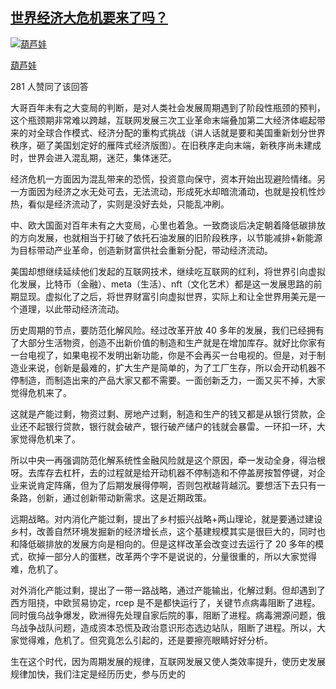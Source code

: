 ## [世界经济大危机要来了吗？](https://www.zhihu.com/question/40294051/answer/2446965108)

[![葫芦娃](https://p3-juejin.byteimg.com/tos-cn-i-k3u1fbpfcp/255149bf49fa43dca1fd47937f77faf9~tplv-k3u1fbpfcp-zoom-1.image)](https://www.zhihu.com/people/hu-lu-wa-29-26)

[葫芦娃](https://www.zhihu.com/people/hu-lu-wa-29-26)

281 人赞同了该回答

大哥百年未有之大变局的判断，是对人类社会发展周期遇到了阶段性瓶颈的预判，这个瓶颈期非常难以跨越，互联网发展三次工业革命末端叠加第二大经济体崛起带来的对全球合作模式、经济分配的重构式挑战（讲人话就是要和美国重新划分世界秩序，砸了美国划定好的雁阵式经济版图）。在旧秩序走向末端，新秩序尚未建成时，世界会进入混乱期，迷茫，集体迷茫。

经济危机一方面因为混乱带来的恐慌，投资意向保守，资本开始出现避险情绪。另一方面因为经济之水无处可去，无法流动，形成死水却暗流涌动，也就是投机性炒热，看似是经济流动了，实则是没好去处，只能乱冲刷。

中、欧大国面对百年未有之大变局，心里也着急。一致商谈后决定朝着降低碳排放的方向发展，也就相当于打破了依托石油发展的旧阶段秩序，以节能减排+新能源为目标带动产业革命，创造新财富供社会重新分配，带动经济流动。

美国却想继续延续他们发起的互联网技术，继续吃互联网的红利，将世界引向虚拟化发展，比特币（金融）、meta（生活）、nft（文化艺术）都是这一发展思路的前期显现。虚拟化了之后，将世界财富引向虚拟世界，实际上和让全世界用美元是一个道理，以此带动经济流动。

历史周期的节点，要防范化解风险。经过改革开放 40 多年的发展，我们已经拥有了大部分生活物资，创造不出新价值的制造和生产就是在增加库存。就好比你家有一台电视了，如果电视不发明出新功能，你是不会再买一台电视的。但是，对于制造业来说，创新是最难的，扩大生产是简单的，为了工厂生存，所以会开动机器不停制造，而制造出来的产品大家又都不需要。一面创新乏力，一面又买不掉，大家觉得危机来了。

这就是产能过剩，物资过剩、房地产过剩，制造和生产的钱又都是从银行贷款，企业还不起银行贷款，银行就会破产，银行破产储户的钱就会暴雷。一环扣一环，大家觉得危机来了。

所以中央一再强调防范化解系统性金融风险就是这个原因，牵一发动全身，得治根呀。去库存去杠杆，去的过程就是给开动机器不停制造和不停盖房按暂停键，对企业来说肯定阵痛，但为了后期发展得停啊，否则包袱越背越沉。要想活下去只有一条路，创新，通过创新带动新需求。这是近期政策。

远期战略。对内消化产能过剩，提出了乡村振兴战略+两山理论，就是要通过建设乡村，改善自然环境发掘新的经济增长点，这个基建规模其实是很巨大的，同时也和降低碳排放的发展方向是相向的。但是这样改革会改变过去运行了 20 多年的模式，砍掉一部分人的蛋糕，改革两个字不是说说的，分量很重的，所以大家觉得难，危机了。

对外消化产能过剩，提出了一带一路战略，通过产能输出，化解过剩。但却遇到了西方阻挠，中欧贸易协定，rcep 是不是都快运行了，关键节点病毒阻断了进程。同时俄乌战争爆发，欧洲得先处理自家后院的事，阻断了进程。病毒溯源问题，俄乌战争战队问题，造成资本恐慌及政治意识形态选边站队，阻断了进程。所以，大家觉得难，危机了。但究竟怎么引起的，还是要擦亮眼睛好好分析。

生在这个时代，因为周期发展的规律，互联网发展又使人类效率提升，使历史发展规律加快，我们注定是经历历史，参与历史的
